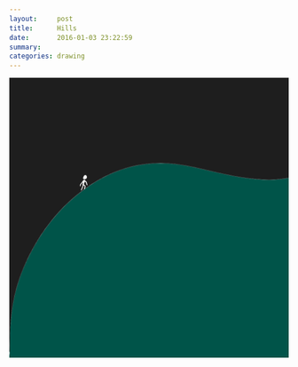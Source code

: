 ```yaml
---
layout:     post
title:      Hills
date:       2016-01-03 23:22:59
summary:    
categories: drawing
---
```

![Hills](/images/_diary/Hills.png "a tribute to Jonathan Lee")
